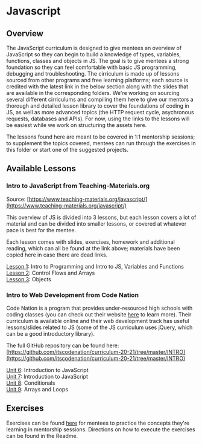 # Javascript

## Overview

The JavaScript curriculum is designed to give mentees an overview of JavaScript so they can begin to build a knowledge of types, variables, functions, classes and objects in JS. The goal is to give mentees a strong foundation so they can feel comfortable with basic JS programming, debugging and troubleshooting. The cirriculum is made up of lessons sourced from other programs and free learning platforms; each source is credited with the latest link in the below section along with the slides that are available in the corresponding folders. We're working on sourcing several different cirriculums and compiling them here to give our mentors a thorough and detailed lesson library to cover the foundations of coding in JS, as well as more advanced topics (the HTTP request cycle, asychronous requests, databases and APIs). For now, using the links to the lessons will be easiest while we work on structuring the assets here.

The lessons found here are meant to be covered in 1:1 mentorship sessions; to supplement the topics covered, mentees can run through the exercises in this folder or start one of the suggested projects.

## Available Lessons

### Intro to JavaScript from Teaching-Materials.org

Source: [https://www.teaching-materials.org/javascript/](https://www.teaching-materials.org/javascript/)

This overview of JS is divided into 3 lessons, but each lesson covers a lot of material and can be divided into smaller lessons, or covered at whatever pace is best for the mentee.

Each lesson comes with slides, exercises, homework and additional reading, which can all be found at the link above; materials have been copied here in case there are dead links.

[Lesson 1](lesson-1/README.md): Intro to Programming and Intro to JS, Variables and Functions<br>
[Lesson 2](lesson-2/README.md): Control Flows and Arrays<br>
[Lesson 3](lesson-3/README.md): Objects

### Intro to Web Development from Code Nation

Code Nation is a program that provides under-resourced high schools with coding classes (you can check out their website [here](https://codenation.org/) to learn more). Their curriculum is available online and their web development track has useful lessons/slides related to JS (some of the JS curriculum uses jQuery, which can be a good introductory library).

The full GitHub repository can be found here: [https://github.com/itscodenation/curriculum-20-21/tree/master/INTRO](https://github.com/itscodenation/curriculum-20-21/tree/master/INTRO)

[Unit 6](https://github.com/itscodenation/curriculum-20-21/tree/master/INTRO/units/unit6): Introduction to JavaScript<br>
[Unit 7](https://github.com/itscodenation/curriculum-20-21/blob/master/INTRO/units/unit7): Introduction to JavaScript<br>
[Unit 8](https://github.com/itscodenation/curriculum-20-21/blob/master/INTRO/units/unit8): Conditionals<br>
[Unit 9](https://github.com/itscodenation/curriculum-20-21/blob/master/INTRO/units/unit9): Arrays and Loops


## Exercises

Exercises can be found [here](exercises/README.md) for mentees to practice the concepts they're learning in mentorship sessions. Directions on how to execute the exercises can be found in the Readme.
